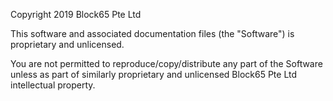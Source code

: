Copyright 2019 Block65 Pte Ltd

This software and associated documentation files (the "Software") is proprietary
and unlicensed.

You are not permitted to reproduce/copy/distribute any part of the Software
unless as part of similarly proprietary and unlicensed Block65 Pte Ltd
intellectual property.

